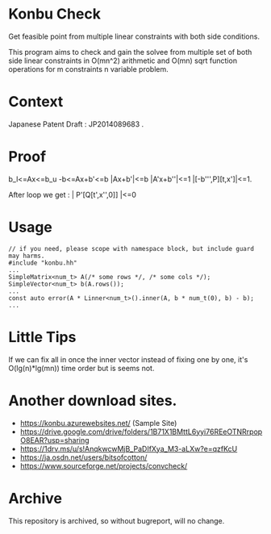 # Konbu Check
Get feasible point from multiple linear constraints with both side conditions.

This program aims to check and gain the solvee from multiple set of both side linear constraints in O(mn^2) arithmetic and O(mn) sqrt function operations for m constraints n variable problem.

# Context
Japanese Patent Draft : JP2014089683 . 

# Proof
b_l&lt;=Ax&lt;=b_u
-b&lt;=Ax+b'&lt;=b
|Ax+b'|&lt;=b
|A'x+b''|&lt;=1
|[-b''',P][t,x']|&lt;=1.

After loop we get :
| P'[Q[t',x'',0]] |&lt;=0

# Usage
    // if you need, please scope with namespace block, but include guard may harms.
    #include "konbu.hh"
    ...
    SimpleMatrix<num_t> A(/* some rows */, /* some cols */);
    SimpleVector<num_t> b(A.rows());
    ...
    const auto error(A * Linner<num_t>().inner(A, b * num_t(0), b) - b);
    ...

# Little Tips
If we can fix all in once the inner vector instead of fixing one by one, it's O(lg(n)*lg(mn)) time order but is seems not. 

# Another download sites.
* https://konbu.azurewebsites.net/ (Sample Site)
* https://drive.google.com/drive/folders/1B71X1BMttL6yyi76REeOTNRrpopO8EAR?usp=sharing
* https://1drv.ms/u/s!AnqkwcwMjB_PaDIfXya_M3-aLXw?e=qzfKcU
* https://ja.osdn.net/users/bitsofcotton/
* https://www.sourceforge.net/projects/convcheck/

# Archive
This repository is archived, so without bugreport, will no change.

